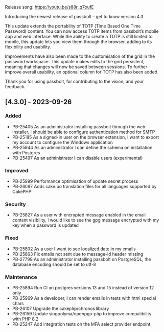 Release song: https://youtu.be/s88r_q7oufE

Introducing the newest release of passbolt – get to know version 4.3

This update extends the portability of TOTP (Time Based One Time Password) content. You can now access TOTP items from passbolt’s mobile app and web interface. While the ability to create a TOTP is still limited to mobile, this update lets you view them through the browser, adding to its flexibility and usability.

Improvements have also been made to the customisation of the grid in the password workspace. This update makes edits to the grid persistent, meaning that changes will now be saved between sessions. To further improve overall usability, an optional column for TOTP has also been added.

Thank you for using passbolt, for contributing to the vision, and your feedback.

## [4.3.0] - 2023-09-26
### Added
- PB-25405 As an administrator installing passbolt through the web installer, I should be able to configure authentication method for SMTP
- PB-25185 As a signed-in user on the browser extension, I want to export my account to configure the Windows application
- PB-25944 As an administrator I can define the schema on installation with Postgres
- PB-25497 As an administrator I can disable users (experimental)

### Improved
- PB-25999 Performance optimisation of update secret process
- PB-26097 Adds cake.po translation files for all languages supported by CakePHP

### Security
- PB-25827 As a user with encrypted message enabled in the email content visibility, I would like to see the gpg message encrypted with my key when a password is updated

### Fixed
- PB-25802 As a user I want to see localized date in my emails
- PB-25863 Fix emails not sent due to message-id header missing
- PB-27799 As an administrator installing passbolt on PostgreSQL, the database encoding should be set to utf-8

### Maintenance
- PB-25894 Run CI on postgres versions 13 and 15 instead of version 12 only
- PB-25969 As a developer, I can render emails in tests with html special chars
- PB-26107 Upgrade the cakephp/chronos library
- PB-26159 Update singpolyma/openpgp-php to improve compatibility with PHP 8.2
- PB-25247 Add integration tests on the MFA select provider endpoint
